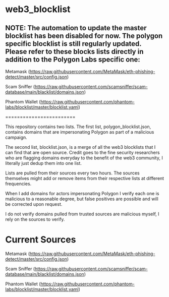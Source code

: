 # web3_blocklist

## NOTE: The automation to update the master blocklist has been disabled for now. The polygon specific blocklist is still regularly updated. Please refer to these blocks lists directly in addition to the Polygon Labs specific one:

Metamask
(https://raw.githubusercontent.com/MetaMask/eth-phishing-detect/master/src/config.json)

Scam Sniffer
(https://raw.githubusercontent.com/scamsniffer/scam-database/main/blacklist/domains.json)

Phantom Wallet
(https://raw.githubusercontent.com/phantom-labs/blocklist/master/blocklist.yaml)

========================

This repository contains two lists. The first list, polygon_blocklist.json, contains domains that are impersonating Polygon as part of a malicious campaign.

The second list, blocklist.json, is a merge of all the web3 blocklists that I can find that are open source. Credit goes to the fine security researchers who are flagging domains everyday to the benefit of the web3 community, I literally just dedup them into one list.

Lists are pulled from their sources every two hours. The sources themselves might add or remove items from their respective lists at different frequencies.

When I add domains for actors impersonating Polygon I verify each one is malicious to a reasonable degree, but false positives are possible and will be corrected upon request.

I do not verify domains pulled from trusted sources are malicious myself, I rely on the sources to verify.

# Current Sources

Metamask
(https://raw.githubusercontent.com/MetaMask/eth-phishing-detect/master/src/config.json)

Scam Sniffer
(https://raw.githubusercontent.com/scamsniffer/scam-database/main/blacklist/domains.json)

Phantom Wallet
(https://raw.githubusercontent.com/phantom-labs/blocklist/master/blocklist.yaml)

